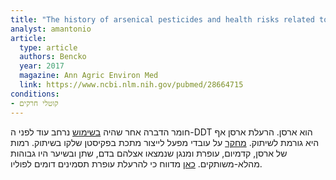 ```yaml
---
title: "The history of arsenical pesticides and health risks related to the use of Agent Blue"
analyst: amantonio
article:
  type: article
  authors: Bencko
  year: 2017
  magazine: Ann Agric Environ Med
  link: https://www.ncbi.nlm.nih.gov/pubmed/28664715
conditions:
- קוטלי חרקים
---
```


חומר הדברה אחר שהיה [בשימוש](http://www.sciencedirect.com/science/article/pii/S0048969798001806) נרחב עוד לפני ה-DDT הוא ארסן. הרעלת ארסן אף היא גורמת לשיתוק.
[מחקר](https://www.ncbi.nlm.nih.gov/pubmed/21547399) על עובדי מפעל לייצור מתכת בפקיסטן שלקו בשיתוק. רמות של ארסן, קדמיום, עופרת ומנגן שנמצאו אצלהם בדם, שתן ובשיער היו גבוהות מהלא-משותקים.
[כאן](https://www.ncbi.nlm.nih.gov/pubmed/14958999) מדווח כי להרעלת עופרת תסמינים דומים לפוליו.
